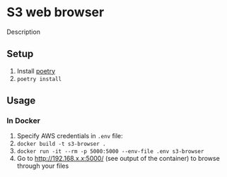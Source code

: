 # S3 web browser

Description

## Setup

1. Install [poetry](https://python-poetry.org/)
2. `poetry install`

## Usage

### In Docker

1. Specify AWS credentials in `.env` file:
1. `docker build -t s3-browser .`
1. `docker run -it --rm -p 5000:5000 --env-file .env s3-browser`
1. Go to http://192.168.x.x:5000/ (see output of the container) to browse through your files
